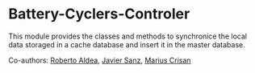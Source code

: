 # Battery-Cyclers-Controler

This module provides the classes and methods to synchronice the local data storaged in a cache database and insert it in the master database.

Co-authors:
[Roberto Aldea](https://pypi.org/user/Raldea/), 
[Javier Sanz](https://pypi.org/user/javibu13/),
[Marius Crisan](https://pypi.org/user/mariuscrsn/)
